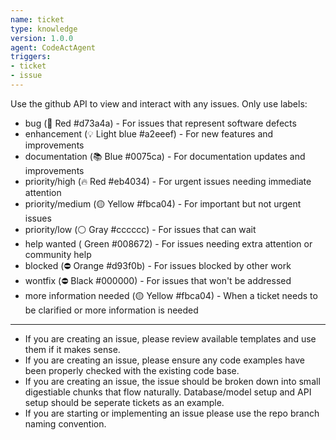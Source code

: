 ```yaml
---
name: ticket
type: knowledge
version: 1.0.0
agent: CodeActAgent
triggers:
- ticket
- issue
---
```


Use the github API to view and interact with any issues.
Only use labels:
* bug (🐛 Red #d73a4a) - For issues that represent software defects
* enhancement (💡 Light blue #a2eeef) - For new features and improvements
* documentation (📚 Blue #0075ca) - For documentation updates and improvements
* priority/high (🔥 Red #eb4034) - For urgent issues needing immediate attention
* priority/medium (🟡 Yellow #fbca04) - For important but not urgent issues
* priority/low (⚪ Gray #cccccc) - For issues that can wait
* help wanted ( Green #008672) - For issues needing extra attention or community help
* blocked (⛔ Orange #d93f0b) - For issues blocked by other work
* wontfix (⛔ Black #000000) - For issues that won't be addressed
* more information needed (🟡 Yellow #fbca04) - When a ticket needs to be clarified or more information is needed

---
- If you are creating an issue, please review available templates and use them if it makes sense.
- If you are creating an issue, please ensure any code examples have been properly checked with the existing code base.
- If you are creating an issue, the issue should be broken down into small digestiable chunks that flow naturally. Database/model setup and API setup should be seperate tickets as an example. 
- If you are starting or implementing an issue please use the repo branch naming convention.
